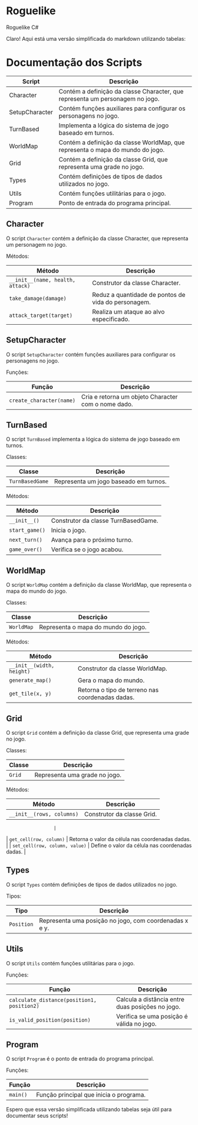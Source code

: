 # Roguelike
Roguelike C# 

Claro! Aqui está uma versão simplificada do markdown utilizando tabelas:

# Documentação dos Scripts

| Script        | Descrição                                                             |
|---------------|----------------------------------------------------------------------|
| Character     | Contém a definição da classe Character, que representa um personagem no jogo.              |
| SetupCharacter| Contém funções auxiliares para configurar os personagens no jogo.                  |
| TurnBased     | Implementa a lógica do sistema de jogo baseado em turnos.                                      |
| WorldMap      | Contém a definição da classe WorldMap, que representa o mapa do mundo do jogo.              |
| Grid          | Contém a definição da classe Grid, que representa uma grade no jogo.                       |
| Types         | Contém definições de tipos de dados utilizados no jogo.                                   |
| Utils         | Contém funções utilitárias para o jogo.                                                    |
| Program       | Ponto de entrada do programa principal.                                                    |

## Character

O script `Character` contém a definição da classe Character, que representa um personagem no jogo.

Métodos:

| Método                 | Descrição                                             |
|------------------------|-------------------------------------------------------|
| `__init__(name, health, attack)` | Construtor da classe Character.                       |
| `take_damage(damage)`         | Reduz a quantidade de pontos de vida do personagem.   |
| `attack_target(target)`       | Realiza um ataque ao alvo especificado.                |

## SetupCharacter

O script `SetupCharacter` contém funções auxiliares para configurar os personagens no jogo.

Funções:

| Função                   | Descrição                                          |
|--------------------------|----------------------------------------------------|
| `create_character(name)` | Cria e retorna um objeto Character com o nome dado. |

## TurnBased

O script `TurnBased` implementa a lógica do sistema de jogo baseado em turnos.

Classes:

| Classe              | Descrição                                            |
|---------------------|------------------------------------------------------|
| `TurnBasedGame` | Representa um jogo baseado em turnos.               |

Métodos:

| Método           | Descrição                                   |
|------------------|---------------------------------------------|
| `__init__()`     | Construtor da classe TurnBasedGame.         |
| `start_game()`   | Inicia o jogo.                              |
| `next_turn()`    | Avança para o próximo turno.                |
| `game_over()`    | Verifica se o jogo acabou.                   |

## WorldMap

O script `WorldMap` contém a definição da classe WorldMap, que representa o mapa do mundo do jogo.

Classes:

| Classe           | Descrição                                     |
|------------------|-----------------------------------------------|
| `WorldMap` | Representa o mapa do mundo do jogo.          |

Métodos:

| Método            | Descrição                                      |
|-------------------|------------------------------------------------|
| `__init__(width, height)` | Construtor da classe WorldMap.                 |
| `generate_map()`          | Gera o mapa do mundo.                           |
| `get_tile(x, y)`          | Retorna o tipo de terreno nas coordenadas dadas. |

## Grid

O script `Grid` contém a definição da classe Grid, que representa uma grade no jogo.

Classes:

| Classe     | Descrição                              |
|------------|----------------------------------------|
| `Grid` | Representa uma grade no jogo.        |

Métodos:

| Método                | Descrição                                       |
|-----------------------|-------------------------------------------------|
| `__init__(rows, columns)` | Construtor da classe Grid.

                      |
| `get_cell(row, column)`   | Retorna o valor da célula nas coordenadas dadas. |
| `set_cell(row, column, value)` | Define o valor da célula nas coordenadas dadas. |

## Types

O script `Types` contém definições de tipos de dados utilizados no jogo.

Tipos:

| Tipo     | Descrição                                     |
|----------|-----------------------------------------------|
| `Position` | Representa uma posição no jogo, com coordenadas x e y. |

## Utils

O script `Utils` contém funções utilitárias para o jogo.

Funções:

| Função                                  | Descrição                                           |
|-----------------------------------------|-----------------------------------------------------|
| `calculate_distance(position1, position2)` | Calcula a distância entre duas posições no jogo.    |
| `is_valid_position(position)`              | Verifica se uma posição é válida no jogo.            |

## Program

O script `Program` é o ponto de entrada do programa principal.

Funções:

| Função    | Descrição                                          |
|-----------|----------------------------------------------------|
| `main()` | Função principal que inicia o programa.              |

Espero que essa versão simplificada utilizando tabelas seja útil para documentar seus scripts!
